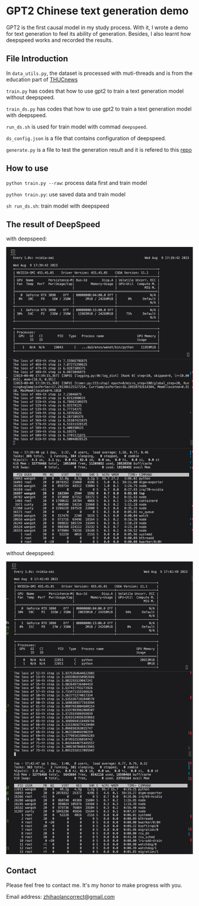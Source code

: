 # GPT2 Chinese text generation demo

GPT2 is the first causal model in my study process. With it, I wrote a demo for text generation to feel its ability of generation. Besides, I also learnt how deepspeed works and recorded the results.

## File Introduction

In `data_utils.py`, the dataset is processed with muti-threads and is from the education part of [THUCnews](http://thuctc.thunlp.org/#%E8%8E%B7%E5%8F%96%E9%93%BE%E6%8E%A5)

 `train.py` has codes that how to use gpt2 to train a text generation model without deepspeed.

`train_ds.py` has codes that how to use gpt2 to train a text generation model with deepspeed.

`run_ds.sh` is used for train model with commad `deepspeed`.

`ds_config.json` is a file that contains configuration of deepspeed.

`generate.py` is a file to test the generation result and it is refered to this [repo](https://github.com/Morizeyao/GPT2-Chinese/tree/old_gpt_2_chinese_before_2021_4_22) 

## How to use

`python train.py --raw`: process data first and train model

`python train.py`: use saved data and train model

`sh run_ds.sh`: train model with deepspeed

## The result of DeepSpeed

with deepspeed: 

![with deepspeed](https://github.com/lancorrect/GPT2-Chinese-text-generation/blob/main/with%20deepspeed.jpeg)

without deepspeed:

![without deepspeed](https://github.com/lancorrect/GPT2-Chinese-text-generation/blob/main/without%20deepspeed.jpeg)

## Contact

Please feel free to contact me. It's my honor to make progress with you.

Email address: zhihaolancorrect@gmail.com